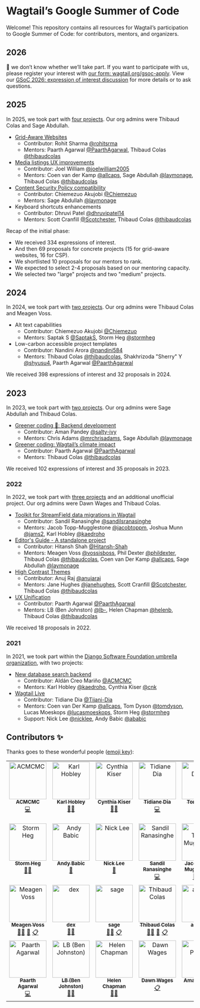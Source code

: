 # Wagtail’s Google Summer of Code

Welcome! This repository contains all resources for Wagtail’s participation to Google Summer of Code: for contributors, mentors, and organizers.

## 2026

👋 we don’t know whether we’ll take part. If you want to participate with us, please register your interest with [our form: wagtail.org/gsoc-apply](https://wagtail.org/gsoc-apply/). View our [GSoC 2026: expression of interest discussion](https://github.com/wagtail/gsoc/discussions/130) for more details or to ask questions.

## 2025

In 2025, we took part with [four projects](https://wagtail.org/blog/four-contributors-for-gsoc-2025/). Our org admins were Thibaud Colas and Sage Abdullah.

- [Grid-Aware Websites](https://wagtail.org/blog/grid-aware-websites-journey-via-gsoc-2025/)
  - Contributor: Rohit Sharma [@rohitsrma](https://github.com/rohitsrma)
  - Mentors: Paarth Agarwal [@PaarthAgarwal](https://github.com/PaarthAgarwal), Thibaud Colas [@thibaudcolas](https://github.com/thibaudcolas)
- [Media listings UX improvements](https://wagtail.org/blog/media-listings-ux-improvements-via-gsoc-2025/)
  - Contributor: Joel William [@joelwilliam2005](https://github.com/joelwilliam2005)
  - Mentors: Coen van der Kamp [@allcaps](https://github.com/allcaps), Sage Abdullah [@laymonage](https://github.com/laymonage), Thibaud Colas [@thibaudcolas](https://github.com/thibaudcolas)
- [Content Security Policy compatibility](https://wagtail.org/blog/towards-strict-csp-support-via-gsoc-2025/)
  - Contributor: Chiemezuo Akujobi [@Chiemezuo](https://github.com/Chiemezuo)
  - Mentors: Sage Abdullah [@laymonage](https://github.com/laymonage)
- Keyboard shortcuts enhancements
  - Contributor: Dhruvi Patel [@dhruvipatel14](https://github.com/dhruvipatel14)
  - Mentors: Scott Cranfill [@Scotchester](https://github.com/Scotchester), Thibaud Colas [@thibaudcolas](https://github.com/thibaudcolas)

Recap of the initial phase:

- We received 334 expressions of interest.
- And then 69 proposals for concrete projects (15 for grid-aware websites, 16 for CSP).
- We shortlisted 10 proposals for our mentors to rank.
- We expected to select 2-4 proposals based on our mentoring capacity.
- We selected two "large" projects and two "medium" projects.

## 2024

In 2024, we took part with [two projects](https://summerofcode.withgoogle.com/archive/2024/organizations/wagtail). Our org admins were Thibaud Colas and Meagen Voss.

- Alt text capabilities
  - Contributor: Chiemezuo Akujobi [@Chiemezuo](https://github.com/Chiemezuo)
  - Mentors: Saptak S [@SaptakS](https://github.com/SaptakS), Storm Heg [@stormheg](https://github.com/stormheg)
- Low-carbon accessible project templates
  - Contributor: Nandini Arora [@nandini584](https://github.com/nandini584)
  - Mentors: Thibaud Colas [@thibaudcolas](https://github.com/thibaudcolas), Shakhrizoda "Sherry" Y [@shyusu4](https://github.com/shyusu4), Paarth Agarwal [@PaarthAgarwal](https://github.com/PaarthAgarwal)

We received 398 expressions of interest and 32 proposals in 2024.

## 2023

In 2023, we took part with [two projects](https://summerofcode.withgoogle.com/archive/2023/organizations/wagtail). Our org admins were Sage Abdullah and Thibaud Colas.

- [Greener coding 💚: Backend development](./2023/greener-coding.md)
  - Contributor: Aman Pandey [@salty-ivy](https://github.com/salty-ivy)
  - Mentors: Chris Adams [@mrchrisadams](https://github.com/mrchrisadams), Sage Abdullah [@laymonage](https://github.com/laymonage)
- [Greener coding: Wagtail’s climate impact](./2023/greener-coding-responsive-images.md)
  - Contributor: Paarth Agarwal [@PaarthAgarwal](https://github.com/PaarthAgarwal)
  - Mentors: Thibaud Colas [@thibaudcolas](https://github.com/thibaudcolas)

We received 102 expressions of interest and 35 proposals in 2023.

### 2022

In 2022, we took part with [three projects](https://summerofcode.withgoogle.com/archive/2022/organizations/wagtail) and an additional unofficial project. Our org admins were Dawn Wages and Thibaud Colas.

- [Toolkit for StreamField data migrations in Wagtail](./2022/toolkit-for-streamfield-data-migrations-in-wagtail.md)
  - Contributor: Sandil Ranasinghe [@sandilsranasinghe](https://github.com/sandilsranasinghe)
  - Mentors: Jacob Topp-Mugglestone [@jacobtoppm](https://github.com/jacobtoppm), Joshua Munn [@jams2](https://github.com/jams2), Karl Hobley [@kaedroho](https://github.com/kaedroho)
- [Editor's Guide - A standalone project](./2022/wagtail-editor-guide.md)
  - Contributor: Hitansh Shah [@Hitansh-Shah](https://github.com/Hitansh-Shah)
  - Mentors: Meagen Voss [@vossisboss](https://github.com/vossisboss), Phil Dexter [@phildexter](https://github.com/phildexter), Thibaud Colas [@thibaudcolas](https://github.com/thibaudcolas), Coen van Der Kamp [@allcaps](https://github.com/allcaps), Sage Abdullah [@laymonage](https://github.com/laymonage)
- [High Contrast Themes](./2022/high-contrast-themes.md)
  - Contributor: Anuj Raj [@anujaraj](https://github.com/anujaraj)
  - Mentors: Jane Hughes [@janehughes](https://github.com/janehughes), Scott Cranfill [@Scotchester](https://github.com/Scotchester), Thibaud Colas [@thibaudcolas](https://github.com/thibaudcolas)
- [UX Unification](./2022/ux-unification.md)
  - Contributor: Paarth Agarwal [@PaarthAgarwal](https://github.com/PaarthAgarwal)
  - Mentors: LB (Ben Johnston) [@lb-](https://github.com/lb-), Helen Chapman [@helenb](https://github.com/helenb), Thibaud Colas [@thibaudcolas](https://github.com/thibaudcolas)

We received 18 proposals in 2022.

### 2021

In 2021, we took part within the [Django Software Foundation umbrella organization](https://summerofcode.withgoogle.com/archive/2021/organizations/6030298738851840), with two projects:

- [New database search backend](./2021/new-database-search-backend.md)
  - Contributor: Aldán Creo Mariño [@ACMCMC](https://github.com/ACMCMC)
  - Mentors: Karl Hobley [@kaedroho](https://github.com/kaedroho), Cynthia Kiser [@cnk](https://github.com/cnk)
- [Wagtail Live](./2021/wagtail-live.md)
  - Contributor: Tidiane Dia [@Tijani-Dia](https://github.com/Tijani-Dia)
  - Mentors: Coen van Der Kamp [@allcaps](https://github.com/allcaps), Tom Dyson [@tomdyson](https://github.com/tomdyson), Lucas Moeskops [@lucasmoeskops](https://github.com/lucasmoeskops), Storm Heg [@stormheg](https://github.com/Stormheg)
  - Support: Nick Lee [@nicklee](https://github.com/nicklee), Andy Babic [@ababic](https://github.com/ababic)

## Contributors ✨

Thanks goes to these wonderful people ([emoji key](https://allcontributors.org/docs/en/emoji-key)):

<!-- ALL-CONTRIBUTORS-LIST:START - Do not remove or modify this section -->
<!-- prettier-ignore-start -->
<!-- markdownlint-disable -->
<table>
  <tbody>
    <tr>
      <td align="center" valign="top" width="14.28%"><a href="https://acmc-website.web.app/en/welcome"><img src="https://avatars.githubusercontent.com/u/20495460?v=4?s=100" width="100px;" alt="ACMCMC"/><br /><sub><b>ACMCMC</b></sub></a><br /><a href="https://github.com/wagtail/gsoc/commits?author=ACMCMC" title="Code">💻</a></td>
      <td align="center" valign="top" width="14.28%"><a href="https://github.com/kaedroho"><img src="https://avatars.githubusercontent.com/u/1093808?v=4?s=100" width="100px;" alt="Karl Hobley"/><br /><sub><b>Karl Hobley</b></sub></a><br /><a href="#mentoring-kaedroho" title="Mentoring">🧑‍🏫</a></td>
      <td align="center" valign="top" width="14.28%"><a href="http://cynthiakiser.com/"><img src="https://avatars.githubusercontent.com/u/5952?v=4?s=100" width="100px;" alt="Cynthia Kiser"/><br /><sub><b>Cynthia Kiser</b></sub></a><br /><a href="#mentoring-cnk" title="Mentoring">🧑‍🏫</a></td>
      <td align="center" valign="top" width="14.28%"><a href="https://github.com/Tijani-Dia"><img src="https://avatars.githubusercontent.com/u/71412737?v=4?s=100" width="100px;" alt="Tidiane Dia"/><br /><sub><b>Tidiane Dia</b></sub></a><br /><a href="https://github.com/wagtail/gsoc/commits?author=Tijani-Dia" title="Code">💻</a></td>
      <td align="center" valign="top" width="14.28%"><a href="https://wagtail.io/"><img src="https://avatars.githubusercontent.com/u/15543?v=4?s=100" width="100px;" alt="Tom Dyson"/><br /><sub><b>Tom Dyson</b></sub></a><br /><a href="#mentoring-tomdyson" title="Mentoring">🧑‍🏫</a></td>
      <td align="center" valign="top" width="14.28%"><a href="https://github.com/allcaps"><img src="https://avatars.githubusercontent.com/u/1969342?v=4?s=100" width="100px;" alt="Coen van der Kamp"/><br /><sub><b>Coen van der Kamp</b></sub></a><br /><a href="#mentoring-allcaps" title="Mentoring">🧑‍🏫</a> <a href="#blog-allcaps" title="Blogposts">📝</a> <a href="#eventOrganizing-allcaps" title="Event Organizing">📋</a></td>
      <td align="center" valign="top" width="14.28%"><a href="https://github.com/lucasmoeskops"><img src="https://avatars.githubusercontent.com/u/12407502?v=4?s=100" width="100px;" alt="Lucas Moeskops"/><br /><sub><b>Lucas Moeskops</b></sub></a><br /><a href="#mentoring-lucasmoeskops" title="Mentoring">🧑‍🏫</a></td>
    </tr>
    <tr>
      <td align="center" valign="top" width="14.28%"><a href="https://github.com/Stormheg"><img src="https://avatars.githubusercontent.com/u/13856515?v=4?s=100" width="100px;" alt="Storm Heg"/><br /><sub><b>Storm Heg</b></sub></a><br /><a href="#mentoring-Stormheg" title="Mentoring">🧑‍🏫</a></td>
      <td align="center" valign="top" width="14.28%"><a href="https://torchbox.com/"><img src="https://avatars.githubusercontent.com/u/7779588?v=4?s=100" width="100px;" alt="Andy Babic"/><br /><sub><b>Andy Babic</b></sub></a><br /><a href="#question-ababic" title="Answering Questions">💬</a></td>
      <td align="center" valign="top" width="14.28%"><a href="https://github.com/nicklee"><img src="https://avatars.githubusercontent.com/u/298766?v=4?s=100" width="100px;" alt="Nick Lee"/><br /><sub><b>Nick Lee</b></sub></a><br /><a href="#design-nicklee" title="Design">🎨</a></td>
      <td align="center" valign="top" width="14.28%"><a href="https://github.com/sandilsranasinghe"><img src="https://avatars.githubusercontent.com/u/55044163?v=4?s=100" width="100px;" alt="Sandil Ranasinghe"/><br /><sub><b>Sandil Ranasinghe</b></sub></a><br /><a href="https://github.com/wagtail/gsoc/commits?author=sandilsranasinghe" title="Code">💻</a></td>
      <td align="center" valign="top" width="14.28%"><a href="https://github.com/jacobtoppm"><img src="https://avatars.githubusercontent.com/u/55137073?v=4?s=100" width="100px;" alt="Jacob Topp-Mugglestone"/><br /><sub><b>Jacob Topp-Mugglestone</b></sub></a><br /><a href="#mentoring-jacobtoppm" title="Mentoring">🧑‍🏫</a> <a href="#eventOrganizing-jacobtoppm" title="Event Organizing">📋</a></td>
      <td align="center" valign="top" width="14.28%"><a href="https://www.joshuamunn.com/"><img src="https://avatars.githubusercontent.com/u/29293125?v=4?s=100" width="100px;" alt="Joshua Munn"/><br /><sub><b>Joshua Munn</b></sub></a><br /><a href="#mentoring-jams2" title="Mentoring">🧑‍🏫</a></td>
      <td align="center" valign="top" width="14.28%"><a href="https://github.com/Hitansh-Shah"><img src="https://avatars.githubusercontent.com/u/76250591?v=4?s=100" width="100px;" alt="Hitansh Shah"/><br /><sub><b>Hitansh Shah</b></sub></a><br /><a href="https://github.com/wagtail/gsoc/commits?author=Hitansh-Shah" title="Code">💻</a></td>
    </tr>
    <tr>
      <td align="center" valign="top" width="14.28%"><a href="https://www.meagenvoss.com/"><img src="https://avatars.githubusercontent.com/u/45881480?v=4?s=100" width="100px;" alt="Meagen Voss"/><br /><sub><b>Meagen Voss</b></sub></a><br /><a href="#mentoring-vossisboss" title="Mentoring">🧑‍🏫</a> <a href="#blog-vossisboss" title="Blogposts">📝</a> <a href="#eventOrganizing-vossisboss" title="Event Organizing">📋</a></td>
      <td align="center" valign="top" width="14.28%"><a href="https://github.com/phildexter"><img src="https://avatars.githubusercontent.com/u/34743669?v=4?s=100" width="100px;" alt="dex"/><br /><sub><b>dex</b></sub></a><br /><a href="#mentoring-phildexter" title="Mentoring">🧑‍🏫</a></td>
      <td align="center" valign="top" width="14.28%"><a href="https://laymonage.com/"><img src="https://avatars.githubusercontent.com/u/6379424?v=4?s=100" width="100px;" alt="sag​e"/><br /><sub><b>sag​e</b></sub></a><br /><a href="#mentoring-laymonage" title="Mentoring">🧑‍🏫</a> <a href="#eventOrganizing-laymonage" title="Event Organizing">📋</a></td>
      <td align="center" valign="top" width="14.28%"><a href="https://thib.me/"><img src="https://avatars.githubusercontent.com/u/877585?v=4?s=100" width="100px;" alt="Thibaud Colas"/><br /><sub><b>Thibaud Colas</b></sub></a><br /><a href="#mentoring-thibaudcolas" title="Mentoring">🧑‍🏫</a> <a href="#blog-thibaudcolas" title="Blogposts">📝</a> <a href="#eventOrganizing-thibaudcolas" title="Event Organizing">📋</a></td>
      <td align="center" valign="top" width="14.28%"><a href="https://github.com/anujaraj"><img src="https://avatars.githubusercontent.com/u/52713215?v=4?s=100" width="100px;" alt="anujaraj"/><br /><sub><b>anujaraj</b></sub></a><br /><a href="https://github.com/wagtail/gsoc/commits?author=anujaraj" title="Code">💻</a></td>
      <td align="center" valign="top" width="14.28%"><a href="https://github.com/janehughes"><img src="https://avatars.githubusercontent.com/u/8680557?v=4?s=100" width="100px;" alt="janehughes"/><br /><sub><b>janehughes</b></sub></a><br /><a href="#mentoring-janehughes" title="Mentoring">🧑‍🏫</a></td>
      <td align="center" valign="top" width="14.28%"><a href="https://jellybeans.lol/"><img src="https://avatars.githubusercontent.com/u/1044670?v=4?s=100" width="100px;" alt="Scott Cranfill"/><br /><sub><b>Scott Cranfill</b></sub></a><br /><a href="#mentoring-Scotchester" title="Mentoring">🧑‍🏫</a></td>
    </tr>
    <tr>
      <td align="center" valign="top" width="14.28%"><a href="https://github.com/PaarthAgarwal"><img src="https://avatars.githubusercontent.com/u/86092410?v=4?s=100" width="100px;" alt="Paarth Agarwal"/><br /><sub><b>Paarth Agarwal</b></sub></a><br /><a href="https://github.com/wagtail/gsoc/commits?author=PaarthAgarwal" title="Code">💻</a></td>
      <td align="center" valign="top" width="14.28%"><a href="https://lb.ee/"><img src="https://avatars.githubusercontent.com/u/1396140?v=4?s=100" width="100px;" alt="LB (Ben Johnston)"/><br /><sub><b>LB (Ben Johnston)</b></sub></a><br /><a href="#mentoring-lb-" title="Mentoring">🧑‍🏫</a></td>
      <td align="center" valign="top" width="14.28%"><a href="https://github.com/helenb"><img src="https://avatars.githubusercontent.com/u/771869?v=4?s=100" width="100px;" alt="Helen Chapman"/><br /><sub><b>Helen Chapman</b></sub></a><br /><a href="#mentoring-helenb" title="Mentoring">🧑‍🏫</a></td>
      <td align="center" valign="top" width="14.28%"><a href="https://dawnwages.info/"><img src="https://avatars.githubusercontent.com/u/20374042?v=4?s=100" width="100px;" alt="Dawn Wages"/><br /><sub><b>Dawn Wages</b></sub></a><br /><a href="#eventOrganizing-dawnwages" title="Event Organizing">📋</a></td>
      <td align="center" valign="top" width="14.28%"><a href="https://github.com/salty-ivy"><img src="https://avatars.githubusercontent.com/u/74553951?v=4?s=100" width="100px;" alt="Aman Pandey"/><br /><sub><b>Aman Pandey</b></sub></a><br /><a href="https://github.com/wagtail/gsoc/commits?author=salty-ivy" title="Code">💻</a></td>
    </tr>
  </tbody>
</table>

<!-- markdownlint-restore -->
<!-- prettier-ignore-end -->

<!-- ALL-CONTRIBUTORS-LIST:END -->

